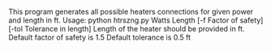 This program generates all possible heaters connections for given power and
length in ft.
Usage:
python htrszng.py Watts Length [-f Factor of safety] [-tol Tolerance in length]
Length of the heater should be provided in ft.
Default factor of safety is 1.5
Default tolerance is 0.5 ft
